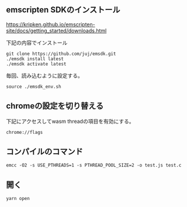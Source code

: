 ## emscripten SDKのインストール
https://kripken.github.io/emscripten-site/docs/getting_started/downloads.html

下記の内容でインストール
```
git clone https://github.com/juj/emsdk.git
./emsdk install latest
./emsdk activate latest
```

毎回、読み込むように設定する。
```
source ./emsdk_env.sh
```

## chromeの設定を切り替える

下記にアクセスしてwasm threadの項目を有効にする。
```
chrome://flags
```

## コンパイルのコマンド
```
emcc -O2 -s USE_PTHREADS=1 -s PTHREAD_POOL_SIZE=2 -o test.js test.c
```

## 開く

```
yarn open
```